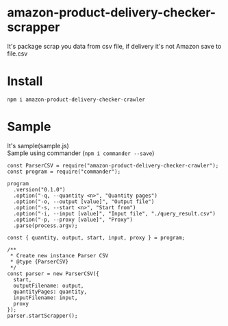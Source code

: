 # amazon-product-delivery-checker-scrapper
It's package scrap you data from csv file, if delivery it's not Amazon save to file.csv

# Install 
`npm i amazon-product-delivery-checker-crawler`

# Sample
It's sample(sample.js)   
Sample using commander (`npm i commander --save`)
```
const ParserCSV = require("amazon-product-delivery-checker-crawler");
const program = require("commander");

program
  .version("0.1.0")
  .option("-q, --quantity <n>", "Quantity pages")
  .option("-o, --output [value]", "Output file")
  .option("-s, --start <n>", "Start from")
  .option("-i, --input [value]", "Input file", "./query_result.csv")
  .option("-p, --proxy [value]", "Proxy")
  .parse(process.argv);

const { quantity, output, start, input, proxy } = program;

/**
 * Create new instance Parser CSV
 * @type {ParserCSV}
 */
const parser = new ParserCSV({
  start,
  outputFilename: output,
  quantityPages: quantity,
  inputFilename: input,
  proxy
});
parser.startScrapper();

```

